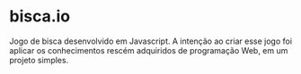 # bisca.io
Jogo de bisca desenvolvido em Javascript.
A intenção ao criar esse jogo foi aplicar os conhecimentos rescém adquiridos de programação Web, em um projeto simples.

